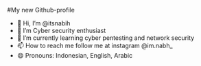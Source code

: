 #My new Github-profile
- 👋 Hi, I’m @itsnabih
- 👀 I’m Cyber security enthusiast
- 🌱 I’m currently learning cyber pentesting and network security
- 📫 How to reach me
  follow me at instagram @im.nabh_
- 😄 Pronouns: Indonesian, English, Arabic

<!---
itsnabih/itsnabih is a ✨ special ✨ repository because its `README.md` it's everything about 'ME'.
--->
